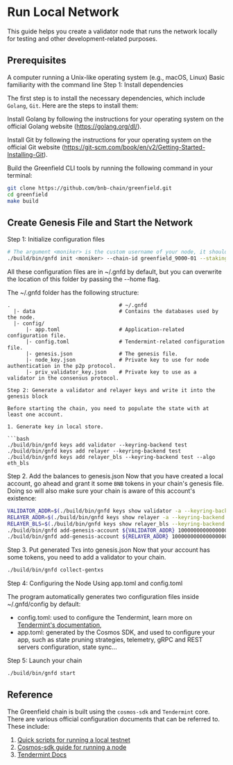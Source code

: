 # Run Local Network
This guide helps you create a validator node that runs the network locally for testing and other development-related purposes.

## Prerequisites

A computer running a Unix-like operating system (e.g., macOS, Linux)
Basic familiarity with the command line
Step 1: Install dependencies

The first step is to install the necessary dependencies, which include `Golang`, `Git`. Here are the steps to install them:

Install Golang by following the instructions for your operating system on the official Golang website (https://golang.org/dl/).

Install Git by following the instructions for your operating system on the official Git website (https://git-scm.com/book/en/v2/Getting-Started-Installing-Git).

Build the Greenfield CLI tools by running the following command in your terminal:

```bash
git clone https://github.com/bnb-chain/greenfield.git
cd greenfield
make build
```

## Create Genesis File and Start the Network

Step 1: Initialize configuration files

```bash
# The argument <moniker> is the custom username of your node, it should be human-readable.
./build/bin/gnfd init <moniker> --chain-id greenfield_9000-01 --staking-bond-denom BNB
```

All these configuration files are in ~/.gnfd by default, but you can overwrite the location of this folder by passing the --home flag.

The ~/.gnfd folder has the following structure:
```
.                                   # ~/.gnfd
  |- data                           # Contains the databases used by the node.
  |- config/
      |- app.toml                   # Application-related configuration file.
      |- config.toml                # Tendermint-related configuration file.
      |- genesis.json               # The genesis file.
      |- node_key.json              # Private key to use for node authentication in the p2p protocol.
      |- priv_validator_key.json    # Private key to use as a validator in the consensus protocol.

Step 2: Generate a validator and relayer keys and write it into the genesis block

Before starting the chain, you need to populate the state with at least one account.

1. Generate key in local store.

```bash
./build/bin/gnfd keys add validator --keyring-backend test
./build/bin/gnfd keys add relayer --keyring-backend test
./build/bin/gnfd keys add relayer_bls --keyring-backend test --algo eth_bls
```

Step 2. Add the balances to genesis.json
Now that you have created a local account, go ahead and grant it some `BNB` tokens in your chain's genesis file. Doing so will also make sure your chain is aware of this account's existence:

```bash
VALIDATOR_ADDR=$(./build/bin/gnfd keys show validator -a --keyring-backend test)
RELAYER_ADDR=$(./build/bin/gnfd keys show relayer -a --keyring-backend test)
RELAYER_BLS=$(./build/bin/gnfd keys show relayer_bls --keyring-backend test --output json | jq -r .pubkey_hex)
./build/bin/gnfd add-genesis-account ${VALIDATOR_ADDR} 100000000000000000000000000BNB
./build/bin/gnfd add-genesis-account ${RELAYER_ADDR} 100000000000000000000000000BNB
```

Step 3. Put generated Txs into genesis.json
Now that your account has some tokens, you need to add a validator to your chain.

```bash
./build/bin/gnfd collect-gentxs
```


Step 4: Configuring the Node Using app.toml and config.toml

The program automatically generates two configuration files inside ~/.gnfd/config by default:
 - config.toml: used to configure the Tendermint, learn more on [Tendermint's documentation](https://docs.tendermint.com/master/nodes/configuration.html),
 - app.toml: generated by the Cosmos SDK, and used to configure your app, such as state pruning strategies, telemetry, gRPC and REST servers configuration, state sync...


Step 5: Launch your chain

```bash
./build/bin/gnfd start
```

## Reference
The Greenfield chain is built using the `cosmos-sdk` and `Tendermint` core. There are various official configuration documents that can be referred to. These include:

1. [Quick scripts for running a local testnet](../../deployment/readme.md)
2. [Cosmos-sdk guide for running a node](https://docs.cosmos.network/main/run-node/run-node)
3. [Tendermint Docs](https://docs.tendermint.com/master/nodes/configuration.html)